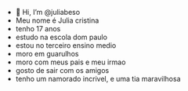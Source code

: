 - 👋 Hi, I’m @juliabeso
- Meu nome é Julia cristina
- tenho 17 anos 
- estudo na escola dom paulo
- estou no terceiro ensino medio
- moro em guarulhos
- moro com meus pais e meu irmao
- gosto de sair com os amigos
- tenho um namorado incrivel, e uma tia maravilhosa  
